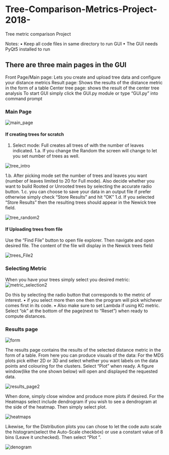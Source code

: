 # Tree-Comparison-Metrics-Project-2018-
Tree metric comparison Project 

Notes:
• Keep all code files in same directory to run GUI
• The GUI needs PyQt5 installed to run

## There are three main pages in the GUI
Front Page/Main page: Lets you create and upload tree data and configure your distance metrics
Result page: Shows the results of the distance metric in the form of a table
Center tree page: shows the result of the center tree analysis
To start GUI simply click the GUI.py module or type “GUI.py” into command prompt 


### Main Page 
![main_page](https://user-images.githubusercontent.com/8816121/114090623-84647c80-986c-11eb-8914-b899f3f88dd5.JPG)

#### If creating trees for scratch
1. Select mode: Full creates all trees of with the number of leaves indicated.
1.a. If you change the Random the screen will change to let you set number of trees as
well. 


![tree_intro](https://user-images.githubusercontent.com/8816121/114090870-d5747080-986c-11eb-95db-49f98a010b12.JPG)

 1.b. After picking mode set the number of trees and leaves you want (number of leaves
limited to 20 for Full mode). Also decide whether you want to build Rooted or Unrooted trees by
selecting the accurate radio button.
 1.c. you can choose to save your data in an output file if prefer otherwise simply check
“Store Results” and hit “OK”
 1.d. If you selected “Store Results” then the resulting trees should appear in the Newick
tree field. 

![tree_random2](https://user-images.githubusercontent.com/8816121/114092717-0eade000-986f-11eb-9e83-294ff05795d3.JPG)




#### If Uploading trees from file
Use the “Find File” button to open file explorer. Then navigate and open desired file. The content of the
file will display in the Newick trees field

![trees_File2](https://user-images.githubusercontent.com/8816121/114092553-ddcdab00-986e-11eb-8813-3a2a97bbbf28.JPG)


### Selecting Metric
When you have your trees simply select you desired metric:
![metric_selection2](https://user-images.githubusercontent.com/8816121/114092886-4157d880-986f-11eb-86ee-d64803033c51.JPG)


Do this by selecting the radio button that corresponds to the metric of interest.
• if you select more then one then the program will pick whichever comes first in its code.
• Also make sure to set Lambda if using KC metric.
Select “ok” at the bottom of the page(next to “Reset”) when ready to compute distances.

### Results page

![form](https://user-images.githubusercontent.com/8816121/114092347-a232e100-986e-11eb-9e50-2de3403d52bb.JPG)



The results page contains the results of the selected distance metric in the form of a table.
From here you can produce visuals of the data:
For the MDS plots pick either 2D or 3D and select whether you want labels on the data points and
colouring for the clusters.
Select “Plot” when ready.
A figure window(like the one shown below) will open and displayed the requested data. 

![results_page2](https://user-images.githubusercontent.com/8816121/114093014-6ea48680-986f-11eb-8fef-9a7654318957.JPG)

When done, simply close window and produce more plots if desired. 
For the Heatmaps select include dendrogram if you wish to see a dendrogram at the side of the
heatmap. Then simply select plot.

![heatmaps](https://user-images.githubusercontent.com/8816121/114093122-972c8080-986f-11eb-8b97-ccd93480f251.JPG)


Likewise, for the Distribution plots you can chose to let the code auto scale the histogram(select the
Auto-Scale checkbox) or use a constant value of 8 bins (Leave it unchecked). Then select “Plot ”.

![denogram](https://user-images.githubusercontent.com/8816121/114093183-a7dcf680-986f-11eb-88fb-e3bcc8d793c2.JPG)




